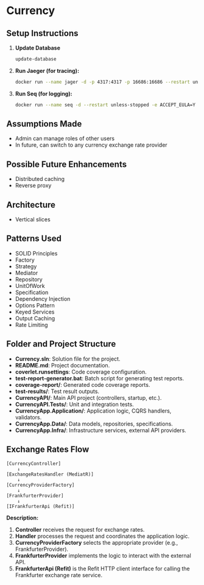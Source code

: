 # Currency

## Setup Instructions

1. **Update Database**
   ```sh
   update-database
   ```
2. **Run Jaeger (for tracing):**
   ```sh
   docker run --name jager -d -p 4317:4317 -p 16686:16686 --restart unless-stopped jaegertracing/all-in-one:latest
   ```
3. **Run Seq (for logging):**
   ```sh
   docker run --name seq -d --restart unless-stopped -e ACCEPT_EULA=Y -p 5341:80 datalust/seq:latest
   ```

## Assumptions Made
- Admin can manage roles of other users
- In future, can switch to any currency exchange rate provider

## Possible Future Enhancements
- Distributed caching
- Reverse proxy

## Architecture
- Vertical slices

## Patterns Used
- SOLID Principles
- Factory
- Strategy
- Mediator
- Repository
- UnitOfWork
- Specification
- Dependency Injection
- Options Pattern
- Keyed Services
- Output Caching
- Rate Limiting

## Folder and Project Structure
- **Currency.sln**: Solution file for the project.
- **README.md**: Project documentation.
- **coverlet.runsettings**: Code coverage configuration.
- **test-report-generator.bat**: Batch script for generating test reports.
- **coverage-report/**: Generated code coverage reports.
- **test-results/**: Test result outputs.
- **CurrencyAPI/**: Main API project (controllers, startup, etc.).
- **CurrencyAPI.Tests/**: Unit and integration tests.
- **CurrencyApp.Application/**: Application logic, CQRS handlers, validators.
- **CurrencyApp.Data/**: Data models, repositories, specifications.
- **CurrencyApp.Infra/**: Infrastructure services, external API providers.

## Exchange Rates Flow

```
[CurrencyController]
    ↓
[ExchangeRatesHandler (MediatR)]
    ↓
[CurrencyProviderFactory]
    ↓
[FrankfurterProvider]
    ↓
[IFrankfurterApi (Refit)]
```

**Description:**
1. **Controller** receives the request for exchange rates.
2. **Handler** processes the request and coordinates the application logic.
3. **CurrencyProviderFactory** selects the appropriate provider (e.g., FrankfurterProvider).
4. **FrankfurterProvider** implements the logic to interact with the external API.
5. **FrankfurterApi (Refit)** is the Refit HTTP client interface for calling the Frankfurter exchange rate service.